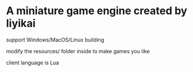 # A miniature game engine created by liyikai

support Windows/MacOS/Linux building  

modify the resources/ folder inside to make games you like  

client language is Lua


